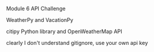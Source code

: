 Module 6 API Challenge

WeatherPy and VacationPy

citipy Python library and OpenWeatherMap API

clearly I don't understand gitignore, use your own api key
